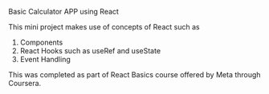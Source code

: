 Basic Calculator APP using React

This mini project makes use of concepts of React such as 
1. Components
2. React Hooks such as useRef and useState
3. Event Handling

This was completed as part of React Basics course offered by Meta through Coursera.
